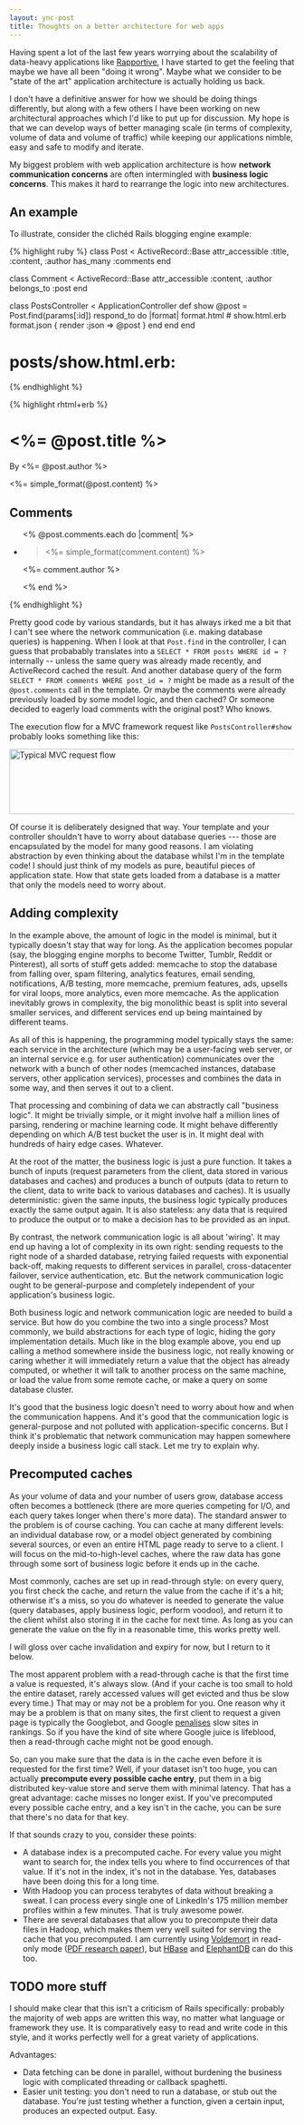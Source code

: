 ```yaml
---
layout: ync-post
title: Thoughts on a better architecture for web apps
---
```


Having spent a lot of the last few years worrying about the scalability of data-heavy applications
like [Rapportive](http://rapportive.com/), I have started to get the feeling that maybe we have all
been "doing it wrong". Maybe what we consider to be "state of the art" application architecture is
actually holding us back.

I don't have a definitive answer for how we should be doing things differently, but along with a few
others I have been working on new architectural approaches which I'd like to put up for discussion.
My hope is that we can develop ways of better managing scale (in terms of complexity, volume of data
and volume of traffic) while keeping our applications nimble, easy and safe to modify and iterate.

My biggest problem with web application architecture is how **network communication concerns** are
often intermingled with **business logic concerns**. This makes it hard to rearrange the logic into
new architectures.


An example
----------

To illustrate, consider the clichéd Rails blogging engine example:

{% highlight ruby %}
class Post < ActiveRecord::Base
  attr_accessible :title, :content, :author
  has_many :comments
end

class Comment < ActiveRecord::Base
  attr_accessible :content, :author
  belongs_to :post
end

class PostsController < ApplicationController
  def show
    @post = Post.find(params[:id])
    respond_to do |format|
      format.html  # show.html.erb
      format.json  { render :json => @post }
    end
  end
end

# posts/show.html.erb:
{% endhighlight %}

{% highlight rhtml+erb %}
<h1><%= @post.title %></h1>
<p class="author">By <%= @post.author %></p>
<div class="content">
  <%= simple_format(@post.content) %>
</div>
<h2>Comments</h2>
<ul class="comments">
  <% @post.comments.each do |comment| %>
    <li>
      <blockquote><%= simple_format(comment.content) %></blockquote>
      <p class="author"><%= comment.author %></p>
    </li>
  <% end %>
</ul>
{% endhighlight %}

Pretty good code by various standards, but it has always irked me a bit that I can't see where the
network communication (i.e. making database queries) is happening. When I look at that `Post.find`
in the controller, I can guess that probabably translates into a `SELECT * FROM posts WHERE id = ?`
internally -- unless the same query was already made recently, and ActiveRecord cached the result.
And another database query of the form `SELECT * FROM comments WHERE post_id = ?` might be made as a
result of the `@post.comments` call in the template. Or maybe the comments were already previously
loaded by some model logic, and then cached? Or someone decided to eagerly load comments with the
original post? Who knows.

The execution flow for a MVC framework request like `PostsController#show` probably looks something
like this:

<p><a href="/2012/09/architecture-high.png"><img src="/2012/09/architecture.png"
    alt="Typical MVC request flow" width="549" height="115"/></a></p>

Of course it is deliberately designed that way. Your template and your controller shouldn't have to
worry about database queries --- those are encapsulated by the model for many good reasons. I am
violating abstraction by even thinking about the database whilst I'm in the template code! I should
just think of my models as pure, beautiful pieces of application state. How that state gets loaded
from a database is a matter that only the models need to worry about.


Adding complexity
-----------------

In the example above, the amount of logic in the model is minimal, but it typically doesn't stay
that way for long. As the application becomes popular (say, the blogging engine morphs to become
Twitter, Tumblr, Reddit or Pinterest), all sorts of stuff gets added: memcache to stop the database
from falling over, spam filtering, analytics features, email sending, notifications, A/B testing,
more memcache, premium features, ads, upsells for viral loops, more analytics, even more memcache.
As the application inevitably grows in complexity, the big monolithic beast is split into several
smaller services, and different services end up being maintained by different teams.

As all of this is happening, the programming model typically stays the same: each service in the
architecture (which may be a user-facing web server, or an internal service e.g. for user
authentication) communicates over the network with a bunch of other nodes (memcached instances,
database servers, other application services), processes and combines the data in some way, and then
serves it out to a client.

That processing and combining of data we can abstractly call "business logic". It might be trivially
simple, or it might involve half a million lines of parsing, rendering or machine learning code. It
might behave differently depending on which A/B test bucket the user is in. It might deal with
hundreds of hairy edge cases. Whatever.

At the root of the matter, the business logic is just a pure function. It takes a bunch of inputs
(request parameters from the client, data stored in various databases and caches) and produces a
bunch of outputs (data to return to the client, data to write back to various databases and caches).
It is usually deterministic: given the same inputs, the business logic typically produces exactly
the same output again. It is also stateless: any data that is required to produce the output or to
make a decision has to be provided as an input.

By contrast, the network communication logic is all about 'wiring'. It may end up having a lot of
complexity in its own right: sending requests to the right node of a sharded database, retrying
failed requests with exponential back-off, making requests to different services in parallel,
cross-datacenter failover, service authentication, etc. But the network communication logic ought to
be general-purpose and completely independent of your application's business logic.

Both business logic and network communication logic are needed to build a service. But how do you
combine the two into a single process? Most commonly, we build abstractions for each type of logic,
hiding the gory implementation details. Much like in the blog example above, you end up calling a
method somewhere inside the business logic, not really knowing or caring whether it will immediately
return a value that the object has already computed, or whether it will talk to another process on
the same machine, or load the value from some remote cache, or make a query on some database
cluster.

It's good that the business logic doesn't need to worry about how and when the communication
happens. And it's good that the communication logic is general-purpose and not polluted with
application-specific concerns. But I think it's problematic that network communication may happen
somewhere deeply inside a business logic call stack. Let me try to explain why.


Precomputed caches
------------------

As your volume of data and your number of users grow, database access often becomes a bottleneck
(there are more queries competing for I/O, and each query takes longer when there's more data). The
standard answer to the problem is of course caching. You can cache at many different levels: an
individual database row, or a model object generated by combining several sources, or even an entire
HTML page ready to serve to a client. I will focus on the mid-to-high-level caches, where the raw
data has gone through some sort of business logic before it ends up in the cache.

Most commonly, caches are set up in read-through style: on every query, you first check the cache,
and return the value from the cache if it's a hit; otherwise it's a miss, so you do whatever is
needed to generate the value (query databases, apply business logic, perform voodoo), and return it
to the client whilst also storing it in the cache for next time. As long as you can generate the
value on the fly in a reasonable time, this works pretty well.

I will gloss over cache invalidation and expiry for now, but I return to it below.

The most apparent problem with a read-through cache is that the first time a value is requested,
it's always slow. (And if your cache is too small to hold the entire dataset, rarely accessed values
will get evicted and thus be slow every time.) That may or may not be a problem for you. One reason
why it may be a problem is that on many sites, the first client to request a given page is typically
the Googlebot, and Google [penalises](http://www.mattcutts.com/blog/site-speed/) slow sites in
rankings. So if you have the kind of site where Google juice is lifeblood, then a read-through
cache might not be good enough.

So, can you make sure that the data is in the cache even before it is requested for the first time?
Well, if your dataset isn't too huge, you can actually **precompute every possible cache entry**,
put them in a big distributed key-value store and serve them with minimal latency. That has a great
advantage: cache misses no longer exist. If you've precomputed every possible cache entry, and a key
isn't in the cache, you can be sure that there's no data for that key.

If that sounds crazy to you, consider these points:

* A database index is a precomputed cache. For every value you might want to search for, the index
  tells you where to find occurrences of that value. If it's not in the index, it's not in the
  database. Yes, databases have been doing this for a long time.
* With Hadoop you can process terabytes of data without breaking a sweat. I can process every single
  one of LinkedIn's 175 million member profiles within a few minutes. That is truly awesome power.
* There are several databases that allow you to precompute their data files in Hadoop, which makes
  them very well suited for serving the cache that you precomputed. I am currently using
  [Voldemort](http://www.project-voldemort.com/voldemort/) in read-only mode
  ([PDF research paper](http://static.usenix.org/events/fast12/tech/full_papers/Sumbaly.pdf)), but
  [HBase](http://hbase.apache.org/book/arch.bulk.load.html) and
  [ElephantDB](https://github.com/nathanmarz/elephantdb) can do this too.


TODO more stuff
---------------

I should make clear that this isn't a criticism of Rails specifically: probably the majority of
web apps are written this way, no matter what language or framework they use. It is comparatively
easy to read and write code in this style, and it works perfectly well for a great variety of
applications.


Advantages:

* Data fetching can be done in parallel, without burdening the business logic with complicated
  threading or callback spaghetti.
* Easier unit testing: you don't need to run a database, or stub out the database. You're just
  testing whether a function, given a certain input, produces an expected output. Easy.
